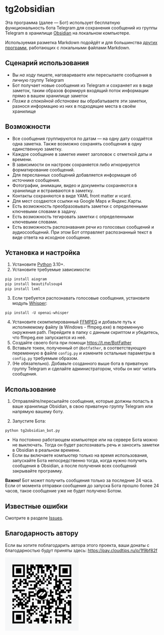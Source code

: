 # tg2obsidian

Эта программа (далее — Бот) использует бесплатную функциональность бота Telegram для сохранения сообщений из группы Telegram в хранилище [Obsidian](https://obsidian.md) на локальном компьютере.

Используемая разметка Markdown подойдёт и для большинства [других программ](https://www.markdownguide.org/tools/), работающих с локальными файлами Markdown.

## Сценарий использования

- Вы _на ходу_ пишете, наговариваете или пересылаете сообщения в личную группу Telegram
- Бот получает новые сообщения из Telegram и сохраняет их в виде заметок, таким образов формируя входящий поток информации прямо в вашем хранилище заметок
- _Позже в спокойной обстановке_ вы обрабатываете эти заметки, разнося информацию из них в подходящие места в своём хранилище

## Возможности

- Все сообщения группируются по датам — на одну дату создаётся одна заметка. Также возможно сохранять сообщения в одну единственную заметку.
- Каждое сообщение в заметке имеет заголовок с отметкой даты и времени.
- В зависимости он настроек сохраняется либо игнорируется форматирование сообщений.
- Для пересланных сообщений добавляется информация об источнике сообщения.
- Фотографии, анимации, видео и документы сохраняются в хранилище и встраиваются в заметку.
- Контакты сохраняются в виде YAML front matter и vcard.
- Для мест создаются ссылки на Google Maps и Яндекс.Карты.
- Есть возможность преобразовывать заметки с определенными ключевыми словами в задачу.
- Есть возможность тегировать заметки с определенными ключевыми словами.
- Есть возможность распознавания речи из голосовых сообщений и аудиосообщений. При этом Бот отправляет распознанный текст в виде ответа на исходное сообщение.

## Установка и настройка

1. Установите [Python](https://python.org) 3.10+.
2. Установите требуемые зависимости:

```shell
pip install aiogram
pip install beautifulsoup4
pip install lxml
```

3. Если требуется распознавать голосовые сообщения, установите модуль [Whisper](https://github.com/openai/whisper):

```shell
pip install -U openai-whisper
```

4. Установите скомпилированный [FFMPEG](https://ffmpeg.org/download.html) и добавьте путь к исполняемому файлу (в Windows - ffmpeg.exe) в переменную окружения path. Перейдите в папку с данным скриптом и убедитесь, что ffmpeg.exe запускается из неё.
5. Создайте своего бота при помощи https://t.me/BotFather
6. Вставьте токен, полученный от `@botfather`, в соответствующую переменную в файле `config.py` и измените остальные параметры в `config.py` требуемым образом.
7. (Не обязательно). Добавьте созданного выше бота в приватную группу Telegram и сделайте администратором, чтобы он мог читать сообщения.

## Использование

1. Отправляйте/пересылайте сообщения, которые должны попасть в ваше хранилище Obsidian, в свою приватную группу Telegram или напрямую вашему боту.

2. Запустите Бота:
```shell
python tg2obsidian_bot.py
```

- На постоянно работающем компьютере или на сервере Бота можно не выключать. Тогда он будет распознавать речь и заносить заметки в Obsidian в реальном времени.
- Если вы включаете компьютер только на время использования, запускайте Бота непосредственно тогда, когда нужно получить сообщения в Obsidian, а после получения всех сообщений закрывайте программу.

**Важно!** Бот может получить сообщения только за последние 24 часа. Если от момента отправки сообщения до запуска Бота прошло более 24 часов, такое сообщение уже не будет получено Ботом.

## Известные ошибки

Смотрите в разделе [Issues](https://github.com/dimonier/tg2obsidian/issues?q=is%3Aopen+is%3Aissue+label%3Abug).

## Благодарность автору

Если вы хотите поблагодарить автора этого проекта, ваши донаты с благодарностью будут приняты здесь: https://pay.cloudtips.ru/p/1f9bf82f

![](qrCode.png)
